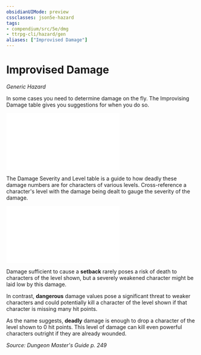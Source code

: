 ```yaml
---
obsidianUIMode: preview
cssclasses: json5e-hazard
tags:
- compendium/src/5e/dmg
- ttrpg-cli/hazard/gen
aliases: ["Improvised Damage"]
---
```

# Improvised Damage
*Generic Hazard*  

In some cases you need to determine damage on the fly. The Improvising Damage table gives you suggestions for when you do so.

![Improvising Damage](compendium/tables/improvising-damage.md)

The Damage Severity and Level table is a guide to how deadly these damage numbers are for characters of various levels. Cross-reference a character's level with the damage being dealt to gauge the severity of the damage.

![Improvising Damage; Damage Severity and Level](compendium/tables/improvising-damage-damage-severity-and-level.md)

Damage sufficient to cause a **setback** rarely poses a risk of death to characters of the level shown, but a severely weakened character might be laid low by this damage.

In contrast, **dangerous** damage values pose a significant threat to weaker characters and could potentially kill a character of the level shown if that character is missing many hit points.

As the name suggests, **deadly** damage is enough to drop a character of the level shown to 0 hit points. This level of damage can kill even powerful characters outright if they are already wounded.

*Source: Dungeon Master's Guide p. 249*